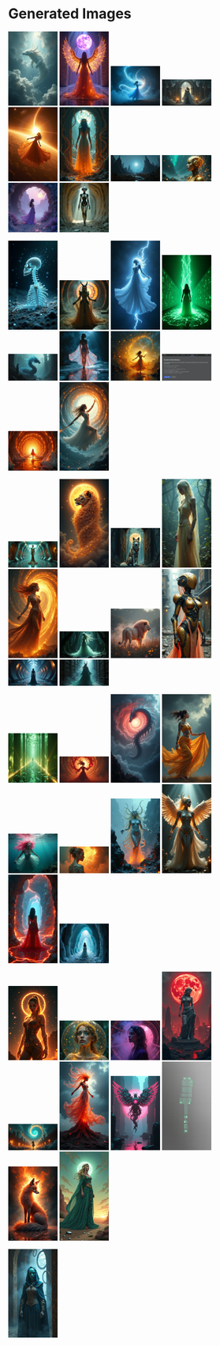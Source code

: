 # Generated Images



<img src="2025_07_26_01.png" width="100"/> <img src="2025_07_26_02.png" width="100"/> <img src="2025_07_26_03.png" width="100"/> <img src="2025_07_26_04.png" width="100"/> <img src="2025_07_26_05.png" width="100"/> <img src="2025_07_26_06.png" width="100"/> <img src="2025_07_26_07.png" width="100"/> <img src="2025_07_26_08.png" width="100"/> <img src="2025_07_26_09.png" width="100"/> <img src="2025_07_26_10.png" width="100"/>

<img src="2025_07_26_11.png" width="100"/> <img src="2025_07_26_12.png" width="100"/> <img src="2025_07_26_13.png" width="100"/> <img src="2025_07_26_14.png" width="100"/> <img src="2025_07_26_15.png" width="100"/> <img src="2025_07_26_16.png" width="100"/> <img src="2025_07_26_17.png" width="100"/> <img src="2025_07_26_18.png" width="100"/> <img src="2025_07_26_19.png" width="100"/> <img src="2025_07_26_20.png" width="100"/>

<img src="2025_07_26_21.png" width="100"/> <img src="2025_07_26_22.png" width="100"/> <img src="2025_07_26_23.png" width="100"/> <img src="2025_07_26_24.png" width="100"/> <img src="2025_07_26_25.png" width="100"/> <img src="2025_07_26_26.png" width="100"/> <img src="2025_07_26_27.png" width="100"/> <img src="2025_07_26_28.png" width="100"/> <img src="2025_07_26_29.png" width="100"/> <img src="2025_07_26_30.png" width="100"/>

<img src="2025_07_26_31.png" width="100"/> <img src="2025_07_26_32.png" width="100"/> <img src="2025_07_26_33.png" width="100"/> <img src="2025_07_26_34.png" width="100"/> <img src="2025_07_26_35.png" width="100"/> <img src="2025_07_26_36.png" width="100"/> <img src="2025_07_26_37.png" width="100"/> <img src="2025_07_26_38.png" width="100"/> <img src="2025_07_26_39.png" width="100"/> <img src="2025_07_26_40.png" width="100"/>

<img src="2025_07_26_41.png" width="100"/> <img src="2025_07_26_42.png" width="100"/> <img src="2025_07_26_43.png" width="100"/> <img src="2025_07_26_44.png" width="100"/> <img src="2025_07_26_45.png" width="100"/> <img src="2025_07_26_46.png" width="100"/> <img src="2025_07_26_47.png" width="100"/> <img src="2025_07_26_48.png" width="100"/> <img src="2025_07_26_49.png" width="100"/> <img src="2025_07_26_50.png" width="100"/>

<img src="2025_07_26_51.png" width="100"/>